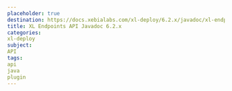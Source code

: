 ```yaml
---
placeholder: true
destination: https://docs.xebialabs.com/xl-deploy/6.2.x/javadoc/xl-endpoints-api/index.html
title: XL Endpoints API Javadoc 6.2.x
categories:
xl-deploy
subject:
API
tags:
api
java
plugin
---
```


